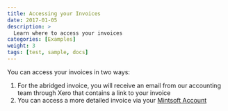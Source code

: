 ```yaml
---
title: Accessing your Invoices
date: 2017-01-05
description: >
  Learn where to access your invoices
categories: [Examples]
weight: 3
tags: [test, sample, docs]
---
```


You can access your invoices in two ways:
1. For the abridged invoice, you will receive an email from our accounting team through Xero that contains a link to your invoice
2. You can access a more detailed invoice via your [Mintsoft Account](https://mintsoft.co.uk)
